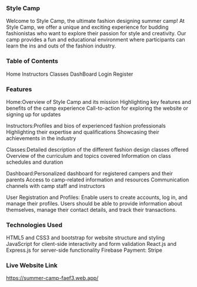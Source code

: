 ### Style Camp
Welcome to Style Camp, the ultimate fashion designing summer camp! At Style Camp, we offer a unique and exciting experience for budding fashionistas who want to explore their passion for style and creativity. Our camp provides a fun and educational environment where participants can learn the ins and outs of the fashion industry.

### Table of Contents
Home
Instructors
Classes 
DashBoard
Login
Register

### Features
Home:Overview of Style Camp and its mission Highlighting key features and benefits of the camp experience Call-to-action for exploring the website or signing up for updates

Instructors:Profiles and bios of experienced fashion professionals Highlighting their expertise and qualifications Showcasing their achievements in the industry

Classes:Detailed description of the different fashion design classes offered Overview of the curriculum and topics covered Information on class schedules and duration

Dashboard:Personalized dashboard for registered campers and their parents Access to camp-related information and resources Communication channels with camp staff and instructors

User Registration and Profiles: Enable users to create accounts, log in, and manage their profiles. Users should be able to provide information about themselves, manage their contact details, and track their transactions.


### Technologies Used
HTML5 and CSS3 and bootstrap for website structure and styling
JavaScript for client-side interactivity and form validation
React.js and Express.js for server-side functionality
Firebase
Payment: Stripe

### Live Website Link

https://summer-camp-faef3.web.app/